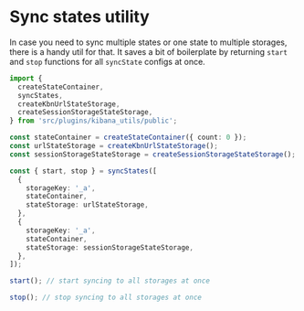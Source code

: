 # Sync states utility

In case you need to sync multiple states or one state to multiple storages, there is a handy util for that.
It saves a bit of boilerplate by returning `start` and `stop` functions for all `syncState` configs at once.

```ts
import {
  createStateContainer,
  syncStates,
  createKbnUrlStateStorage,
  createSessionStorageStateStorage,
} from 'src/plugins/kibana_utils/public';

const stateContainer = createStateContainer({ count: 0 });
const urlStateStorage = createKbnUrlStateStorage();
const sessionStorageStateStorage = createSessionStorageStateStorage();

const { start, stop } = syncStates([
  {
    storageKey: '_a',
    stateContainer,
    stateStorage: urlStateStorage,
  },
  {
    storageKey: '_a',
    stateContainer,
    stateStorage: sessionStorageStateStorage,
  },
]);

start(); // start syncing to all storages at once

stop(); // stop syncing to all storages at once
```
